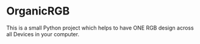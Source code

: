 # OrganicRGB
This is a small Python project which helps to have ONE RGB design across all Devices in your computer.
